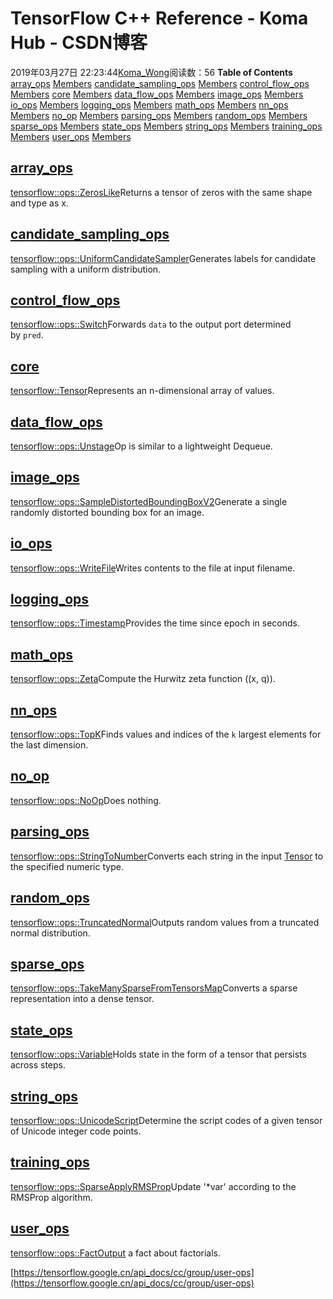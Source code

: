 # TensorFlow C++ Reference - Koma Hub - CSDN博客
2019年03月27日 22:23:44[Koma_Wong](https://me.csdn.net/Rong_Toa)阅读数：56
**Table of Contents**
[array_ops](#array_ops%C2%A0)
[Members](#Members)
[candidate_sampling_ops](#candidate_sampling_ops%C2%A0)
[Members](#Members)
[control_flow_ops](#control_flow_ops%C2%A0)
[Members](#Members)
[core](#core%C2%A0)
[Members](#Members)
[data_flow_ops](#data_flow_ops%C2%A0)
[Members](#Members)
[image_ops](#image_ops%C2%A0)
[Members](#Members)
[io_ops](#io_ops%C2%A0)
[Members](#Members)
[logging_ops](#logging_ops%C2%A0)
[Members](#Members)
[math_ops](#math_ops%C2%A0)
[Members](#Members)
[nn_ops](#nn_ops%C2%A0)
[Members](#Members)
[no_op](#no_op%C2%A0)
[Members](#Members)
[parsing_ops](#parsing_ops%C2%A0)
[Members](#Members)
[random_ops](#random_ops%C2%A0)
[Members](#Members)
[sparse_ops](#sparse_ops%C2%A0)
[Members](#Members)
[state_ops](#state_ops%C2%A0)
[Members](#Members)
[string_ops](#string_ops%C2%A0)
[Members](#Members)
[training_ops](#training_ops%C2%A0)
[Members](#Members)
[user_ops](#user_ops%C2%A0)
[Members](#Members)
## [array_ops](https://tensorflow.google.cn/api_docs/cc/group/array-ops)
[tensorflow::ops::ZerosLike](https://tensorflow.google.cn/api_docs/cc/class/tensorflow/ops/zeros-like.html)Returns a tensor of zeros with the same shape and type as x.
## [candidate_sampling_ops](https://tensorflow.google.cn/api_docs/cc/group/candidate-sampling-ops)
[tensorflow::ops::UniformCandidateSampler](https://tensorflow.google.cn/api_docs/cc/class/tensorflow/ops/uniform-candidate-sampler.html)Generates labels for candidate sampling with a uniform distribution.
## [control_flow_ops](https://tensorflow.google.cn/api_docs/cc/group/control-flow-ops)
[tensorflow::ops::Switch](https://tensorflow.google.cn/api_docs/cc/class/tensorflow/ops/switch.html)Forwards `data` to the output port determined by `pred`.
## [core](https://tensorflow.google.cn/api_docs/cc/group/core)
[tensorflow::Tensor](https://tensorflow.google.cn/api_docs/cc/class/tensorflow/tensor.html)Represents an n-dimensional array of values.
## [data_flow_ops](https://tensorflow.google.cn/api_docs/cc/group/data-flow-ops)
[tensorflow::ops::Unstage](https://tensorflow.google.cn/api_docs/cc/class/tensorflow/ops/unstage.html)Op is similar to a lightweight Dequeue.
## [image_ops](https://tensorflow.google.cn/api_docs/cc/group/image-ops)
[tensorflow::ops::SampleDistortedBoundingBoxV2](https://tensorflow.google.cn/api_docs/cc/class/tensorflow/ops/sample-distorted-bounding-box-v2.html)Generate a single randomly distorted bounding box for an image.
## [io_ops](https://tensorflow.google.cn/api_docs/cc/group/io-ops)
[tensorflow::ops::WriteFile](https://tensorflow.google.cn/api_docs/cc/class/tensorflow/ops/write-file.html)Writes contents to the file at input filename.
## [logging_ops](https://tensorflow.google.cn/api_docs/cc/group/logging-ops)
[tensorflow::ops::Timestamp](https://tensorflow.google.cn/api_docs/cc/class/tensorflow/ops/timestamp.html)Provides the time since epoch in seconds.
## [math_ops](https://tensorflow.google.cn/api_docs/cc/group/math-ops)
[tensorflow::ops::Zeta](https://tensorflow.google.cn/api_docs/cc/class/tensorflow/ops/zeta.html)Compute the Hurwitz zeta function \((x, q)\).
## [nn_ops](https://tensorflow.google.cn/api_docs/cc/group/nn-ops)
[tensorflow::ops::TopK](https://tensorflow.google.cn/api_docs/cc/class/tensorflow/ops/top-k.html)Finds values and indices of the `k` largest elements for the last dimension.
## [no_op](https://tensorflow.google.cn/api_docs/cc/group/no-op)
[tensorflow::ops::NoOp](https://tensorflow.google.cn/api_docs/cc/class/tensorflow/ops/no-op.html)Does nothing.
## [parsing_ops](https://tensorflow.google.cn/api_docs/cc/group/parsing-ops)
[tensorflow::ops::StringToNumber](https://tensorflow.google.cn/api_docs/cc/class/tensorflow/ops/string-to-number.html)Converts each string in the input [Tensor](https://tensorflow.google.cn/api_docs/cc/class/tensorflow/tensor.html#classtensorflow_1_1_tensor) to the specified numeric type.
## [random_ops](https://tensorflow.google.cn/api_docs/cc/group/random-ops)
[tensorflow::ops::TruncatedNormal](https://tensorflow.google.cn/api_docs/cc/class/tensorflow/ops/truncated-normal.html)Outputs random values from a truncated normal distribution.
## [sparse_ops](https://tensorflow.google.cn/api_docs/cc/group/sparse-ops)
[tensorflow::ops::TakeManySparseFromTensorsMap](https://tensorflow.google.cn/api_docs/cc/class/tensorflow/ops/take-many-sparse-from-tensors-map.html)Converts a sparse representation into a dense tensor.
## [state_ops](https://tensorflow.google.cn/api_docs/cc/group/state-ops)
[tensorflow::ops::Variable](https://tensorflow.google.cn/api_docs/cc/class/tensorflow/ops/variable.html)Holds state in the form of a tensor that persists across steps.
## [string_ops](https://tensorflow.google.cn/api_docs/cc/group/string-ops)
[tensorflow::ops::UnicodeScript](https://tensorflow.google.cn/api_docs/cc/class/tensorflow/ops/unicode-script.html)Determine the script codes of a given tensor of Unicode integer code points.
## [training_ops](https://tensorflow.google.cn/api_docs/cc/group/training-ops)
[tensorflow::ops::SparseApplyRMSProp](https://tensorflow.google.cn/api_docs/cc/class/tensorflow/ops/sparse-apply-r-m-s-prop.html)Update '*var' according to the RMSProp algorithm.
## [user_ops](https://tensorflow.google.cn/api_docs/cc/group/user-ops)
[tensorflow::ops::Fact](https://tensorflow.google.cn/api_docs/cc/class/tensorflow/ops/fact.html)[Output](https://tensorflow.google.cn/api_docs/cc/class/tensorflow/output.html#classtensorflow_1_1_output) a fact about factorials.
> 
[https://tensorflow.google.cn/api_docs/cc/group/user-ops](https://tensorflow.google.cn/api_docs/cc/group/user-ops)
